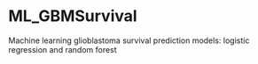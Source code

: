 # ML_GBMSurvival
Machine learning glioblastoma survival prediction models: logistic regression and random forest
